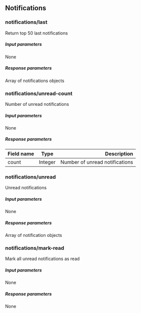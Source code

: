 ## Notifications

### notifications/last

Return top 50 last notifications

##### Input parameters

None

##### Response parameters

Array of notifications objects

### notifications/unread-count

Number of unread notifications

##### Input parameters

None

##### Response parameters

| Field name    | Type          | Description                                            |
| ------------- | :------------:| ------------------------------------------------------:|
| count         | Integer       | Number of unread notifications                         |

### notifications/unread

Unread notifications

##### Input parameters

None

##### Response parameters

Array of notification objects

### notifications/mark-read

Mark all unread notifications as read

##### Input parameters

None

##### Response parameters

None